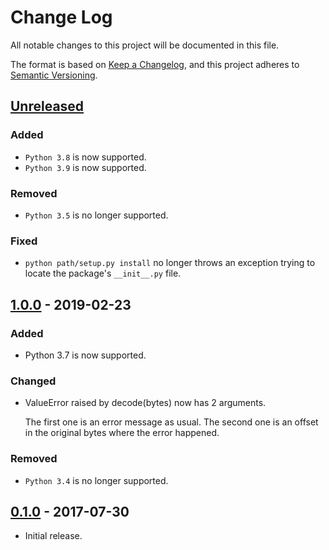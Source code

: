 # Change Log
All notable changes to this project will be documented in this file.

The format is based on [Keep a Changelog](https://keepachangelog.com/en/1.0.0/),
and this project adheres to [Semantic Versioning](https://semver.org/spec/v2.0.0.html).

## [Unreleased]
### Added
- `Python 3.8` is now supported.
- `Python 3.9` is now supported.

### Removed
- `Python 3.5` is no longer supported.

### Fixed
- `python path/setup.py install` no longer throws an exception trying to
  locate the package's `__init__.py` file.

## [1.0.0] - 2019-02-23
### Added
- Python 3.7 is now supported.

### Changed
- ValueError raised by decode(bytes) now has 2 arguments.

  The first one is an error message as usual. The second one is an
  offset in the original bytes where the error happened.

### Removed
- `Python 3.4` is no longer supported.

## [0.1.0] - 2017-07-30
- Initial release.

[Unreleased]: https://github.com/elliptical/bencode/compare/1.0.0...HEAD
[1.0.0]: https://github.com/elliptical/bencode/compare/0.1.0...1.0.0
[0.1.0]: https://github.com/elliptical/bencode/releases/tag/0.1.0
